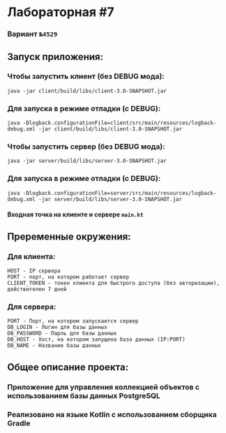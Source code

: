# Лабораторная #7
### Вариант `№4529`

## Запуск приложения:

### Чтобы запустить клиент (без DEBUG мода):
`java -jar client/build/libs/client-3.0-SNAPSHOT.jar`
### Для запуска в режиме отладки (с DEBUG):
`java -Dlogback.configurationFile=client/src/main/resources/logback-debug.xml -jar client/build/libs/client-3.0-SNAPSHOT.jar`

### Чтобы запустить сервер (без DEBUG мода):
`java -jar server/build/libs/server-3.0-SNAPSHOT.jar`
### Для запуска в режиме отладки (с DEBUG):
`java -Dlogback.configurationFile=server/src/main/resources/logback-debug.xml -jar server/build/libs/server-3.0-SNAPSHOT.jar`

#### Входная точка на клиенте и сервере `main.kt`

## Преременные окружения:
### Для клиента:
```text
HOST - IP сервера
PORT - порт, на котором работает сервер
CLIENT_TOKEN - токен клиента для быстрого доступа (без авторизации), действителен 7 дней
```
### Для сервера:
```text
PORT - Порт, на котором запускается сервер
DB_LOGIN - Логин для базы данных
DB_PASSWORD - Парль для базы данных
DB_HOST - Хост, на котором запущена база данных (IP:PORT)
DB_NAME - Название базы данных
```

## Общее описание проекта:

### Приложение для управления коллекцией объектов с использованием базы данных PostgreSQL
### Реализовано на языке Kotlin с использованием сборщика Gradle
